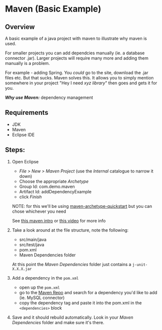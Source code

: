 # Maven (Basic Example)
## Overview
A basic example of a java project with maven to illustrate why maven is used. 

For smaller projects you can add dependcies manually (ie. a database connector .jar). Larger projects will require many more and adding them manually is a problem. 

For example - adding Spring. You *could* go to the site, download the .jar files etc. But that sucks. Maven solves this. It allows you to simply mention somewhere in your project "Hey I need *xyz library*" then goes and gets it for you.

***Why use Maven:*** dependency management

## Requirements
- JDK
- Maven
- Eclipse IDE 

## Steps:

1. Open Eclipse
    - *File > New > Maven Project* (use the *Internal* catalogue to narrow it down)
    - Choose the appropriate *Archetype* 
    - Group Id: com.demo.maven
    - Artifact Id: addDependencyExample
    - click *Finish* 

    NOTE: for this we'll be using [maven-archetype-quickstart](https://maven.apache.org/archetypes/maven-archetype-quickstart/) but you can chose whichever you need
    
    See [this maven intro](https://maven.apache.org/guides/introduction/introduction-to-archetypes.html) or [this video](https://www.youtube.com/watch?v=28fsqKNjxrc) for more info

1. Take a look around at the file structure, note the following:
    - src/main/java
    - src/test/java
    - pom.xml
    - Maven Dependencies folder 

    At this point the *Maven Dependencies* folder just contains a `j-unit-X.X.X.jar`

1. Add a dependency in the `pom.xml`
    - open up the `pom.xml`
    - go to the [Maven Repo](https://mvnrepository.com/) and search for a dependency you'd like to add (ie. MySQL connector)
    - copy the dependency tag and paste it into the pom.xml in the `<dependencies>` block

1. Save and it should rebuild automatically. Look in your *Maven Dependencies* folder and make sure it's there. 